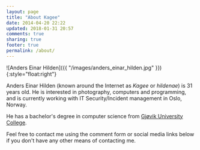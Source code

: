 ```yaml
---
layout: page
title: "About Kagee"
date: 2014-04-20 22:22
updated: 2018-01-31 20:57
comments: true
sharing: true
footer: true
permalink: /about/
---
```


![Anders Einar Hilden]({{ "/images/anders_einar_hilden.jpg" }}){:style="float:right"}

Anders Einar Hilden (known around the Internet as *Kagee* or *hildenae*) is 31 years old. He is interested in photography, computers and programming, and is currently working with IT Security/Incident management in Oslo, Norway. 

He has a bachelor's degree in computer science from [Gjøvik University College](http://english.hig.no/).

Feel free to contact me using the comment form or social media links below if you don't have any other means of contacting me.
